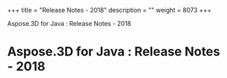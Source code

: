 +++
title = "Release Notes - 2018" 
description = "" 
weight = 8073 
+++

Aspose.3D for Java : Release Notes - 2018  

# Aspose.3D for Java : Release Notes - 2018


